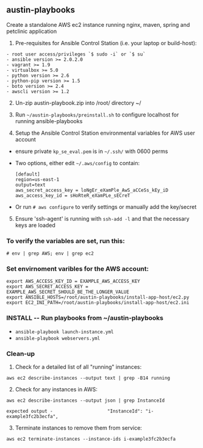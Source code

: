 austin-playbooks
----------------

Create a standalone AWS ec2 instance running nginx, maven, spring and petclinic application

1. Pre-requisites for Ansible Control Station (i.e. your laptop or build-host):
  ~~~
  - root user access/privileges `$ sudo -i` or `$ su`
  - ansible version >= 2.0.2.0
  - vagrant >= 1.9
  - virtualbox >= 5.0
  - python version >= 2.6
  - python-pip version >= 1.5
  - boto version >= 2.4
  - awscli version >= 1.2
  ~~~

2. Un-zip austin-playbook.zip into /root/ directory ~/

3. Run `~/austin-playbooks/preinstall.sh` to configure localhost for running ansible-playbooks

4. Setup the Ansible Control Station environmental variables for AWS user account
  - ensure private `kp_se_eval.pem` is in `~/.ssh/` with 0600 perms
  - Two options, either edit `~/.aws/config` to contain:
    ~~~
    [default]
    region=us-east-1
    output=text
    aws_secret_access_key = loNgEr_eXamPle_AwS_aCCeSs_kEy_iD
    aws_access_key_id = sHoRteR_eXamPLe_sECreT
    ~~~

  - Or run ` # aws configure ` to verify settings or manually add the key/secret

5. Ensure 'ssh-agent' is running with `ssh-add -l` and that the necessary keys are loaded

### To verify the variables are set, run this:
  ~~~
  # env | grep AWS; env | grep ec2
  ~~~

### Set envirnoment varibles for the AWS account: ###
  ~~~
  export AWS_ACCESS_KEY_ID = EXAMPLE_AWS_ACCESS_KEY
  export AWS_SECRET_ACCESS_KEY = EXAMPLE_AWS_SECRET_SHOULD_BE_THE_LONGER_VALUE
  export ANSIBLE_HOSTS=/root/austin-playbooks/install-app-host/ec2.py
  export EC2_INI_PATH=/root/austin-playbooks/install-app-host/ec2.ini
  ~~~

### INSTALL -- Run playbooks from ~/austin-playbooks ###
  * `ansible-playbook launch-instance.yml`
  * `ansible-playbook webservers.yml`

### Clean-up ###
1. Check for a detailed list of all "running" instances:
  ~~~
  aws ec2 describe-instances --output text | grep -B14 running
  ~~~

2. Check for any instances in AWS:
  ~~~
  aws ec2 describe-instances --output json | grep InstanceId

  expected output -                    "InstanceId": "i-example3fc2b3ecfa",
  ~~~

3. Terminate instances to remove them from service:
  ~~~
  aws ec2 terminate-instances --instance-ids i-example3fc2b3ecfa
  ~~~